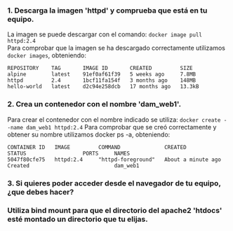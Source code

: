### 1. Descarga la imagen 'httpd' y comprueba que está en tu equipo.

La imagen se puede descargar con el comando: <code>docker image pull httpd:2.4</code>  
Para comprobar que la imagen se ha descargado correctamente utilizamos <code>docker images</code>, obteniendo:  
~~~
REPOSITORY    TAG       IMAGE ID       CREATED         SIZE
alpine        latest    91ef0af61f39   5 weeks ago     7.8MB
httpd         2.4       1bcf11fa154f   3 months ago    148MB
hello-world   latest    d2c94e258dcb   17 months ago   13.3kB
~~~

### 2. Crea un contenedor con el nombre 'dam_web1'.

Para crear el contenedor con el nombre indicado se utiliza: <code>docker create --name dam_web1 httpd:2.4</code>
Para comprobar que se creó correctamente y obtener su nombre utilizamos docker ps -a, obteniendo:  
~~~
CONTAINER ID   IMAGE         COMMAND              CREATED              STATUS                  PORTS     NAMES
5047f80cfe75   httpd:2.4     "httpd-foreground"   About a minute ago   Created                           dam_web1
~~~

### 3. Si quieres poder acceder desde el navegador de tu equipo, ¿que debes hacer?
### Utiliza bind mount para que el directorio del apache2 'htdocs' esté montado un directorio que tu elijas.


~~~
~~~
